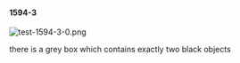 #### 1594-3
![test-1594-3-0.png](https://github.com/lil-lab/nlvr/raw/master/nlvr/test/images/5/test-1594-3-0.png "test-1594-3-0.png")

there is a grey box which contains exactly two black objects